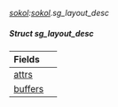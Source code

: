 _[sokol](../../modules/sokol/sokol-module.md):[sokol](../../modules/sokol/sokol-module.md).sg\_layout\_desc_
##### Struct sg\_layout\_desc

| Fields | |
|:---|:---|
| [attrs](sokol-sg_layout_desc-attrs.md) |  |
| [buffers](sokol-sg_layout_desc-buffers.md) |  |
